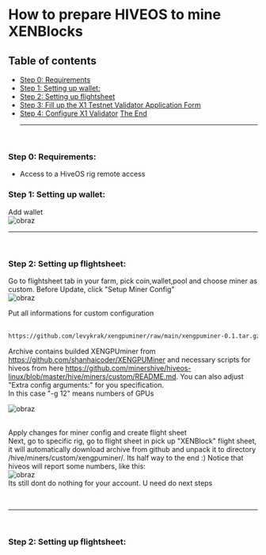 # How to prepare HIVEOS to mine XENBlocks

## Table of contents
- [Step 0: Requirements](#step-0--requirements)
- [Step 1: Setting up wallet:](#step-1-setting-up-wallet)
- [Step 2: Setting up flightsheet](#step-2-setting-up-flightsheet)
- [Step 3: Fill up the X1 Testnet Validator Application Form](#step-3-fill-up-the-x1-testnet-validator-application-form)
- [Step 4: Configure X1 Validator](#step-4-configure-x1-validator)
[The End](#the-end)
<br><hr><br>
 
 ### Step 0:  Requirements:
- Access to a HiveOS rig remote access

### Step 1: Setting up wallet:

Add wallet <br>
![obraz](https://github.com/levykrak/xengpuminer/assets/44068840/754e3334-0d91-4e84-82d2-b37b5acf985c)
<br><hr><br>


### Step 2: Setting up flightsheet:

Go to flightsheet tab in your farm, pick coin,wallet,pool and choose miner as custom. Before Update, click "Setup Miner Config"<br>
![obraz](https://github.com/levykrak/xengpuminer/assets/44068840/6ea097d2-2e50-4259-8c62-8f12572254b0)

Put all informations for custom configuration<br>
<br>
```bash
https://github.com/levykrak/xengpuminer/raw/main/xengpuminer-0.1.tar.gz
```
Archive contains builded XENGPUminer from https://github.com/shanhaicoder/XENGPUMiner  and necessary scripts for hiveos from here https://github.com/minershive/hiveos-linux/blob/master/hive/miners/custom/README.md. You can also adjust "Extra config arguments:" for you specification.
<br>
In this case "-g 12" means numbers of GPUs 
<br>

![obraz](https://github.com/levykrak/xengpuminer/assets/44068840/539a9690-7ba2-4913-a83f-94621d577a1e)
<br><br>

Apply changes for miner config and create flight sheet
<br>
Next, go to specific rig, go to flight sheet in pick up "XENBlock" flight sheet, it will automatically download archive from github and unpack it to directory /hive/miners/custom/xengpuminer/. Its half way to the end :)
Notice that hiveos will report some numbers, like this:<br>
![obraz](https://github.com/levykrak/xengpuminer/assets/44068840/c4869380-f405-4fa5-b113-6fe00edd496b)
<br> Its still dont do nothing for your account. U need do next steps

<br><hr><br>

### Step 2: Setting up flightsheet:

